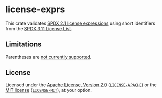 # license-exprs

This crate validates [SPDX 2.1 license expressions][SPDX-license-expressions] using short identifiers from the [SPDX 3.11 License List][SPDX-license-list].

## Limitations

Parentheses are [not currently supported][parens].

## License

Licensed under the [Apache License, Version 2.0][Apache-2.0] ([`LICENSE-APACHE`](LICENSE-APACHE)) or the [MIT license][MIT] ([`LICENSE-MIT`](LICENSE-MIT)), at your option.

[Apache-2.0]: https://www.apache.org/licenses/LICENSE-2.0
[MIT]: https://opensource.org/licenses/MIT
[parens]: https://github.com/rust-lang-nursery/license-exprs/issues/3
[SPDX-license-expressions]: https://spdx.org/spdx-specification-21-web-version#h.jxpfx0ykyb60
[SPDX-license-list]: https://github.com/spdx/license-list-data/tree/v3.11
